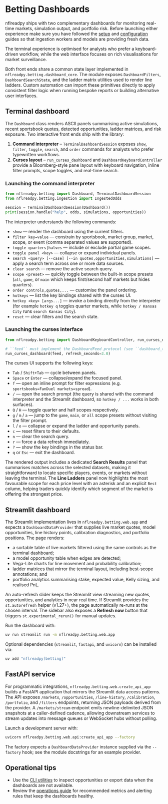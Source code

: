 # Betting Dashboards

nflreadpy ships with two complementary dashboards for monitoring real-time
markets, simulation output, and portfolio risk. Before launching either
experience make sure you have followed the [setup](setup.md) and
[configuration](configuration.md) guides so that ingestion workers and models
are providing fresh data.

The terminal experience is optimised for analysts who prefer a keyboard-driven
workflow, while the web interface focuses on rich visualisations for market
surveillance.

Both front ends share a common state layer implemented in
`nflreadpy.betting.dashboard_core`.  The module exposes
`DashboardFilters`, `DashboardSearchState`, and the ladder matrix utilities used
to render line ladders.  Custom automation can import these primitives directly
to apply consistent filter logic when running bespoke reports or building
alternative user interfaces.

## Terminal dashboard

The `Dashboard` class renders ASCII panels summarising active simulations,
recent sportsbook quotes, detected opportunities, ladder matrices, and risk
exposure.  Two interactive front ends ship with the library:

1. **Command interpreter** – `TerminalDashboardSession` exposes `show`,
   `filter`, `toggle`, `search`, and `order` commands for analysts who prefer
   typewritten workflows.
2. **Curses layout** – `run_curses_dashboard` and
   `DashboardKeyboardController` provide a Bloomberg-style pane layout with
   keyboard navigation, inline filter prompts, scope toggles, and real-time
   search.

### Launching the command interpreter

```python
from nflreadpy.betting import Dashboard, TerminalDashboardSession
from nflreadpy.betting.ingestion import IngestedOdds

session = TerminalDashboardSession(Dashboard())
print(session.handle("help", odds, simulations, opportunities))
```

The interpreter understands the following commands:

- `show` — render the dashboard using the current filters.
- `filter key=value` — constrain by sportsbook, market group, market, scope,
  or event (comma separated values are supported).
- `toggle quarters|halves` — include or exclude partial game scopes.
- `toggle panel <key>` — collapse or expand individual panels.
- `search <query> [--case] [--in quotes,opportunities,simulations]` — apply a
  search term across one or more data sources.
- `clear search` — remove the active search query.
- `scope <preset>` — quickly toggle between the built-in scope presets
  (`all`, `game`, or `main` which keeps first/second half markets but hides
  quarters).
- `order controls,quotes,...` — customise the panel ordering.
- `hotkeys` — list the key bindings shared with the curses UI.
- `hotkey <key> [args...]` — invoke a binding directly from the interpreter
  (for example `hotkey q` toggles quarter markets, while
  `hotkey / Kansas City` runs `search Kansas City`).
- `reset` — clear filters and the search state.

### Launching the curses interface

```python
from nflreadpy.betting import DashboardKeyboardController, run_curses_dashboard

# ``feed`` must implement the DashboardFeed protocol (see ``dashboard_tui``).
run_curses_dashboard(feed, refresh_seconds=3.0)
```

The curses UI supports the following keys:

- `Tab` / `Shift+Tab` — cycle between panels.
- `Space` or `Enter` — collapse/expand the focused panel.
- `f` — open an inline prompt for filter expressions
  (e.g. `sportsbooks=FanDuel markets=spread`).
- `/` — open the search prompt (the query is shared with the command
  interpreter and the Streamlit dashboard, so `hotkey / ...` works in both
  surfaces).
- `Q` / `H` — toggle quarter and half scopes respectively.
- `g` / `m` / `a` — jump to the `game`, `main`, or `all` scope presets without
  visiting the filter prompt.
- `l` / `o` — collapse or expand the ladder and opportunity panels.
- `c` — reset filters to their defaults.
- `n` — clear the search query.
- `r` — force a data refresh immediately.
- `?` — show the key bindings in the status bar.
- `q` or `Esc` — exit the dashboard.

The rendered output includes a dedicated **Search Results** panel that
summarises matches across the selected datasets, making it straightforward to
locate specific players, events, or markets without leaving the terminal.  The
**Line Ladders** panel now highlights the most favourable scope for each price
level with an asterisk and an explicit `Best` column, helping traders quickly
identify which segment of the market is offering the strongest price.

## Streamlit dashboard

The Streamlit implementation lives in `nflreadpy.betting.web.app` and expects a
`DashboardDataProvider` that supplies live market quotes, model opportunities,
line history points, calibration diagnostics, and portfolio positions.  The
page renders:

- a sortable table of live markets filtered using the same controls as the
  terminal dashboard;
- a model opportunity table when edges are detected;
- Vega-Lite charts for line movement and probability calibration;
- ladder matrices that mirror the terminal layout, including best-scope
  annotations; and
- portfolio analytics summarising stake, expected value, Kelly sizing, and
  realised PnL.

An auto-refresh slider keeps the Streamlit view streaming new quotes,
opportunities, and analytics in near real time.  If Streamlit provides the
`st.autorefresh` helper (v1.27+), the page automatically re-runs at the chosen
interval.  The sidebar also exposes a **Refresh now** button that triggers
`st.experimental_rerun()` for manual updates.

Run the dashboard with:

```bash
uv run streamlit run -m nflreadpy.betting.web.app
```

Optional dependencies (`streamlit`, `fastapi`, and `uvicorn`) can be installed
via:

```bash
uv add "nflreadpy[betting]"
```

## FastAPI service

For programmatic integrations, `nflreadpy.betting.web.create_api_app` builds a
FastAPI application that mirrors the Streamlit data access patterns.  The API
exposes `/markets`, `/opportunities`, `/line-history`, `/calibration`,
`/portfolio`, and `/filters` endpoints, returning JSON payloads derived from the
provider.  A `/markets/stream` endpoint emits newline-delimited JSON snapshots
at a caller-defined cadence, allowing downstream services to stream updates into
message queues or WebSocket hubs without polling.

Launch a development server with:

```bash
uvicorn nflreadpy.betting.web.api:create_api_app --factory
```

The factory expects a `DashboardDataProvider` instance supplied via the
`--factory` hook; see the module docstrings for an example provider.

## Operational tips

- Use the [CLI utilities](cli.md) to inspect opportunities or export data when
  the dashboards are not available.
- Review the [operations guide](operations.md) for recommended metrics and
  alerting rules that keep the dashboards healthy.
